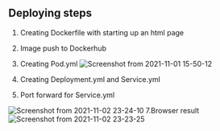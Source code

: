 Deploying steps
-------
1. Creating Dockerfile with starting up an html page
2. Image push to Dockerhub
3. Creating Pod.yml
![Screenshot from 2021-11-01 15-50-12](https://user-images.githubusercontent.com/61839115/139684516-324e6063-8f61-4694-b73f-4c1bad31048e.png)

5. Creating Deployment.yml and Service.yml
6. Port forward for Service.yml

![Screenshot from 2021-11-02 23-24-10](https://user-images.githubusercontent.com/61839115/139954060-681acb1e-176c-45a0-8dea-80bae74e5527.png)
7.Browser result
![Screenshot from 2021-11-02 23-23-25](https://user-images.githubusercontent.com/61839115/139954095-3c0451f5-c887-4122-b346-142170cd295d.png)
